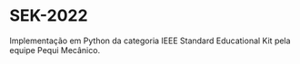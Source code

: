 # SEK-2022
 Implementação em Python da categoria IEEE Standard Educational Kit pela equipe Pequi Mecânico.
 
